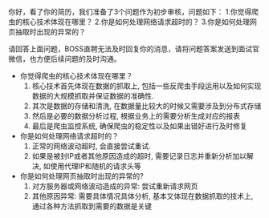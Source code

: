 你好，看了你的简历，我们准备了3个问题作为初步审核，问题如下：
1.你觉得爬虫的核心技术体现在哪里？
2.你是如何处理网络请求超时的？
3.你是如何处理网页抽取时出现的异常的？

请回答上面问题，BOSS直聘无法及时回复你的消息，请将问题答案发送到面试官微信，也方便后续问题的及时沟通。

- 你觉得爬虫的核心技术体现在哪里？
   1. 核心技术首先体现在数据的抓取上, 包括一些反爬虫手段运用以及如何实现数据的大规模抓取并保证数据的准确性.
   2. 其次是数据的存储和清洗, 在数据量比较大的时候又需要涉及到分布式存储
   3. 然后是必要的数据分析过程, 根据业务上的需要分析生成对应的报表
   4. 最后是爬虫监控系统, 确保爬虫的稳定性以及如果出错好进行及时修复
- 你是如何处理网络请求超时的？
  1. 正常的网络波动超时, 会直接尝试重试.
  2. 如果是被封IP或者其他原因造成的超时, 需要记录日志并重新分析加以解决, 如使用代理IP和随机的请求头等
- 你是如何处理网页抽取时出现的异常的?
  1. 对方服务器或网络波动造成的异常: 尝试重新请求网页
  2. 其他原因异常: 需要具体情况具体分析, 基本又体现在数据抓取的技术上, 通过各种方法抓取到需要的数据是关键
